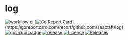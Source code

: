 # log
![workflow ci](https://github.com/seacraft/log/actions/workflows/ci.yml/badge.svg)
[![Go Report Card](https://goreportcard.com/badge/github.com/seacraft/log?)](https://goreportcard.com/report/github.com/seacraft/log)
[![golangci badge](https://github.com/golangci/golangci-web/blob/main/src/assets/images/badge_a_plus_flat.svg)](https://golangci.com/r/github.com/seacraft/log)
[![release](https://img.shields.io/github/release-pre/seacraft/log.svg)](https://github.com/seacraft/log/releases)
[![License](https://img.shields.io/badge/License-Apache%202.0-blue.svg)](https://github.com/mum4k/termdash/blob/main/LICENSE)
[![Releases](https://img.shields.io/github/downloads/seacraft/log/total.svg)](https://github.com/seacraft/log/releases)
